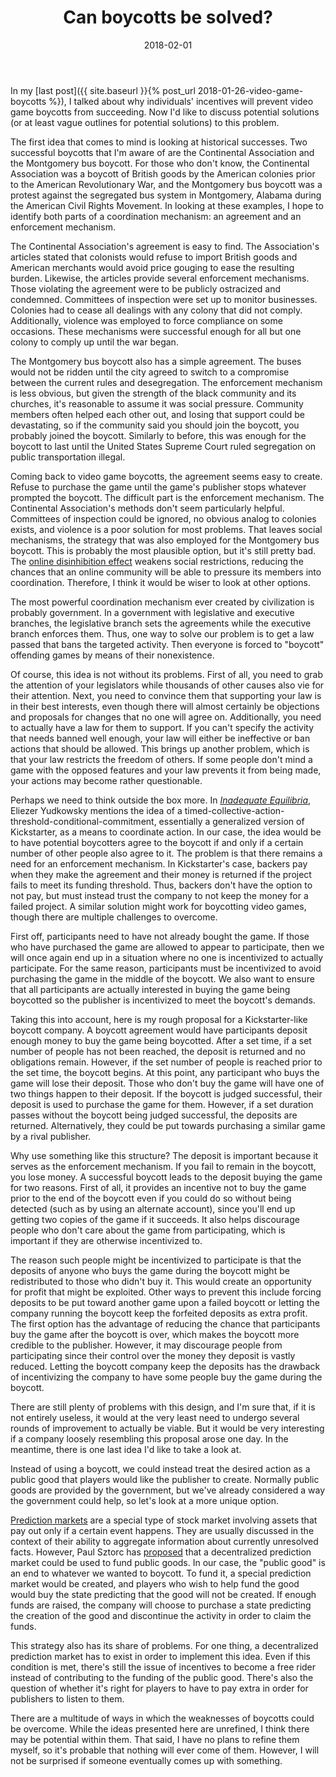 ﻿---
layout: post
title: "Can boycotts be solved?"
date: 2018-02-01
---
In my [last post]({{ site.baseurl }}{% post_url 2018-01-26-video-game-boycotts %}), I talked about why individuals' incentives will prevent video game boycotts from succeeding. Now I'd like to discuss potential solutions (or at least vague outlines for potential solutions) to this problem.

The first idea that comes to mind is looking at historical successes. Two successful boycotts that I'm aware of are the Continental Association and the Montgomery bus boycott. For those who don't know, the Continental Association was a boycott of British goods by the American colonies prior to the American Revolutionary War, and the Montgomery bus boycott was a protest against the segregated bus system in Montgomery, Alabama during the American Civil Rights Movement. In looking at these examples, I hope to identify both parts of a coordination mechanism: an agreement and an enforcement mechanism.

The Continental Association's agreement is easy to find. The Association's articles stated that colonists would refuse to import British goods and American merchants would avoid price gouging to ease the resulting burden. Likewise, the articles provide several enforcement mechanisms. Those violating the agreement were to be publicly ostracized and condemned. Committees of inspection were set up to monitor businesses. Colonies had to cease all dealings with any colony that did not comply. Additionally, violence was employed to force compliance on some occasions. These mechanisms were successful enough for all but one colony to comply up until the war began.

The Montgomery bus boycott also has a simple agreement. The buses would not be ridden until the city agreed to switch to a compromise between the current rules and desegregation. The enforcement mechanism is less obvious, but given the strength of the black community and its churches, it's reasonable to assume it was social pressure. Community members often helped each other out, and losing that support could be devastating, so if the community said you should join the boycott, you probably joined the boycott. Similarly to before, this was enough for the boycott to last until the United States Supreme Court ruled segregation on public transportation illegal.

Coming back to video game boycotts, the agreement seems easy to create. Refuse to purchase the game until the game's publisher stops whatever prompted the boycott. The difficult part is the enforcement mechanism. The Continental Association's methods don't seem particularly helpful. Committees of inspection could be ignored, no obvious analog to colonies exists, and violence is a poor solution for most problems. That leaves social mechanisms, the strategy that was also employed for the Montgomery bus boycott. This is probably the most plausible option, but it's still pretty bad. The [online disinhibition effect](https://www.learning-theories.com/online-disinhibition-effect-suler.html) weakens social restrictions, reducing the chances that an online community will be able to pressure its members into coordination. Therefore, I think it would be wiser to look at other options.

The most powerful coordination mechanism ever created by civilization is probably government. In a government with legislative and executive branches, the legislative branch sets the agreements while the executive branch enforces them. Thus, one way to solve our problem is to get a law passed that bans the targeted activity. Then everyone is forced to "boycott" offending games by means of their nonexistence.

Of course, this idea is not without its problems. First of all, you need to grab the attention of your legislators while thousands of other causes also vie for their attention. Next, you need to convince them that supporting your law is in their best interests, even though there will almost certainly be objections and proposals for changes that no one will agree on. Additionally, you need to actually have a law for them to support. If you can't specify the activity that needs banned well enough, your law will either be ineffective or ban actions that should be allowed. This brings up another problem, which is that your law restricts the freedom of others. If some people don't mind a game with the opposed features and your law prevents it from being made, your actions may become rather questionable.

Perhaps we need to think outside the box more. In [*Inadequate Equilibria*](https://equilibriabook.com), Eliezer Yudkowsky mentions the idea of a timed-collective-action-threshold-conditional-commitment, essentially a generalized version of Kickstarter, as a means to coordinate action. In our case, the idea would be to have potential boycotters agree to the boycott if and only if a certain number of other people also agree to it. The problem is that there remains a need for an enforcement mechanism. In Kickstarter's case, backers pay when they make the agreement and their money is returned if the project fails to meet its funding threshold. Thus, backers don't have the option to not pay, but must instead trust the company to not keep the money for a failed project. A similar solution might work for boycotting video games, though there are multiple challenges to overcome.

First off, participants need to have not already bought the game. If those who have purchased the game are allowed to appear to participate, then we will once again end up in a situation where no one is incentivized to actually participate. For the same reason, participants must be incentivized to avoid purchasing the game in the middle of the boycott. We also want to ensure that all participants are actually interested in buying the game being boycotted so the publisher is incentivized to meet the boycott's demands.

Taking this into account, here is my rough proposal for a Kickstarter-like boycott company. A boycott agreement would have participants deposit enough money to buy the game being boycotted. After a set time, if a set number of people has not been reached, the deposit is returned and no obligations remain. However, if the set number of people is reached prior to the set time, the boycott begins. At this point, any participant who buys the game will lose their deposit. Those who don't buy the game will have one of two things happen to their deposit. If the boycott is judged successful, their deposit is used to purchase the game for them. However, if a set duration passes without the boycott being judged successful, the deposits are returned. Alternatively, they could be put towards purchasing a similar game by a rival publisher.

Why use something like this structure? The deposit is important because it serves as the enforcement mechanism. If you fail to remain in the boycott, you lose money. A successful boycott leads to the deposit buying the game for two reasons. First of all, it provides an incentive not to buy the game prior to the end of the boycott even if you could do so without being detected (such as by using an alternate account), since you'll end up getting two copies of the game if it succeeds. It also helps discourage people who don't care about the game from participating, which is important if they are otherwise incentivized to.

The reason such people might be incentivized to participate is that the deposits of anyone who buys the game during the boycott might be redistributed to those who didn't buy it. This would create an opportunity for profit that might be exploited. Other ways to prevent this include forcing deposits to be put toward another game upon a failed boycott or letting the company running the boycott keep the forfeited deposits as extra profit. The first option has the advantage of reducing the chance that participants buy the game after the boycott is over, which makes the boycott more credible to the publisher. However, it may discourage people from participating since their control over the money they deposit is vastly reduced. Letting the boycott company keep the deposits has the drawback of incentivizing the company to have some people buy the game during the boycott.

There are still plenty of problems with this design, and I'm sure that, if it is not entirely useless, it would at the very least need to undergo several rounds of improvement to actually be viable. But it would be very interesting if a company loosely resembling this proposal arose one day. In the meantime, there is one last idea I'd like to take a look at.

Instead of using a boycott, we could instead treat the desired action as a public good that players would like the publisher to create. Normally public goods are provided by the government, but we've already considered a way the government could help, so let's look at a more unique option.

[Prediction markets](https://wiki.lesswrong.com/wiki/Prediction_market) are a special type of stock market involving assets that pay out only if a certain event happens. They are usually discussed in the context of their ability to aggregate information about currently unresolved facts. However, Paul Sztorc has [proposed](http://bitcoinhivemind.com/papers/3_PM_Applications.pdf) that a decentralized prediction market could be used to fund public goods. In our case, the "public good" is an end to whatever we wanted to boycott. To fund it, a special prediction market would be created, and players who wish to help fund the good would buy the state predicting that the good will not be created. If enough funds are raised, the company will choose to purchase a state predicting the creation of the good and discontinue the activity in order to claim the funds.

This strategy also has its share of problems. For one thing, a decentralized prediction market has to exist in order to implement this idea. Even if this condition is met, there's still the issue of incentives to become a free rider instead of contributing to the funding of the public good. There's also the question of whether it's right for players to have to pay extra in order for publishers to listen to them.

There are a multitude of ways in which the weaknesses of boycotts could be overcome. While the ideas presented here are unrefined, I think there may be potential within them. That said, I have no plans to refine them myself, so it's probable that nothing will ever come of them. However, I will not be surprised if someone eventually comes up with something.
